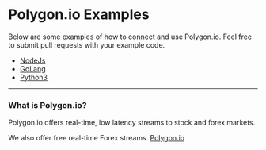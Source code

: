 # Polygon.io Examples
Below are some examples of how to connect and use Polygon.io. Feel free to submit pull requests with your example code.

- [NodeJs](./nodejs)
- [GoLang](./golang/main.go)
- [Python3](./python/polygon.py)

---

### What is Polygon.io?
Polygon.io offers real-time, low latency streams to stock and forex markets.

We also offer free real-time Forex streams. [Polygon.io](https://polygon.io/)
